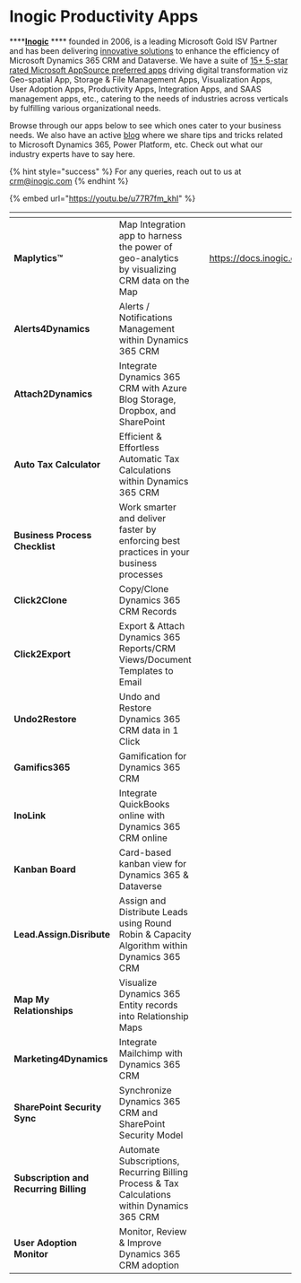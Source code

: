 # Inogic Productivity Apps

****[**Inogic**](https://www.inogic.com/) **** founded in 2006, is a leading Microsoft Gold ISV Partner and has been delivering [innovative solutions](https://www.inogic.com/product/integrations/productivity-apps) to enhance the efficiency of Microsoft Dynamics 365 CRM and Dataverse. We have a suite of [15+ 5-star rated Microsoft AppSource preferred apps](https://appsource.microsoft.com/en-us/marketplace/apps?search=inogic\&page=1) driving digital transformation viz Geo-spatial App, Storage & File Management Apps, Visualization Apps, User Adoption Apps, Productivity Apps, Integration Apps, and SAAS management apps, etc., catering to the needs of industries across verticals by fulfilling various organizational needs.

Browse through our apps below to see which ones cater to your business needs. We also have an active [blog](https://www.inogic.com/blog/) where we share tips and tricks related to Microsoft Dynamics 365, Power Platform, etc. Check out what our industry experts have to say here.&#x20;

{% hint style="success" %}
For any queries, reach out to us at [crm@inogic.com](mailto:crm@inogic.com)
{% endhint %}

{% embed url="https://youtu.be/u77R7fm_khI" %}

<table data-view="cards"><thead><tr><th></th><th></th><th></th><th data-hidden data-card-target data-type="content-ref"></th></tr></thead><tbody><tr><td><strong>Maplytics™</strong></td><td>Map Integration app to harness the power of geo-analytics by visualizing CRM data on the Map</td><td></td><td><a href="https://docs.inogic.com/maplytics">https://docs.inogic.com/maplytics</a></td></tr><tr><td><strong>Alerts4Dynamics</strong></td><td>Alerts / Notifications Management within Dynamics 365 CRM</td><td></td><td></td></tr><tr><td><strong>Attach2Dynamics</strong></td><td>Integrate Dynamics 365 CRM with Azure Blog Storage, Dropbox, and SharePoint</td><td></td><td></td></tr><tr><td><strong>Auto Tax Calculator</strong></td><td>Efficient &#x26; Effortless Automatic Tax Calculations within Dynamics 365 CRM</td><td></td><td></td></tr><tr><td><strong>Business Process Checklist</strong></td><td>Work smarter and deliver faster by enforcing best practices in your business processes</td><td></td><td></td></tr><tr><td><strong>Click2Clone</strong></td><td>Copy/Clone Dynamics 365 CRM Records</td><td><h3></h3></td><td></td></tr><tr><td><strong>Click2Export</strong></td><td>Export &#x26; Attach Dynamics 365 Reports/CRM Views/Document Templates to Email</td><td></td><td></td></tr><tr><td><strong>Undo2Restore</strong></td><td>Undo and Restore Dynamics 365 CRM data in 1 Click</td><td></td><td></td></tr><tr><td><strong>Gamifics365</strong></td><td>Gamification for Dynamics 365 CRM</td><td></td><td></td></tr><tr><td><strong>InoLink</strong></td><td>Integrate QuickBooks online with Dynamics 365 CRM online</td><td></td><td></td></tr><tr><td><strong>Kanban Board</strong></td><td>Card-based kanban view for Dynamics 365 &#x26; Dataverse</td><td></td><td></td></tr><tr><td><strong>Lead.Assign.Disribute</strong></td><td>Assign and Distribute Leads using Round Robin &#x26; Capacity Algorithm within Dynamics 365 CRM</td><td></td><td></td></tr><tr><td><strong>Map My Relationships</strong></td><td>Visualize Dynamics 365 Entity records into Relationship Maps</td><td></td><td></td></tr><tr><td><strong>Marketing4Dynamics</strong></td><td>Integrate Mailchimp with Dynamics 365 CRM</td><td></td><td></td></tr><tr><td><strong>SharePoint Security Sync</strong></td><td>Synchronize Dynamics 365 CRM and SharePoint Security Model</td><td></td><td></td></tr><tr><td><strong>Subscription and Recurring Billing</strong> </td><td>Automate Subscriptions, Recurring Billing Process &#x26; Tax Calculations within Dynamics 365 CRM</td><td></td><td></td></tr><tr><td><strong>User Adoption Monitor</strong></td><td>Monitor, Review &#x26; Improve Dynamics 365 CRM adoption</td><td></td><td></td></tr></tbody></table>
